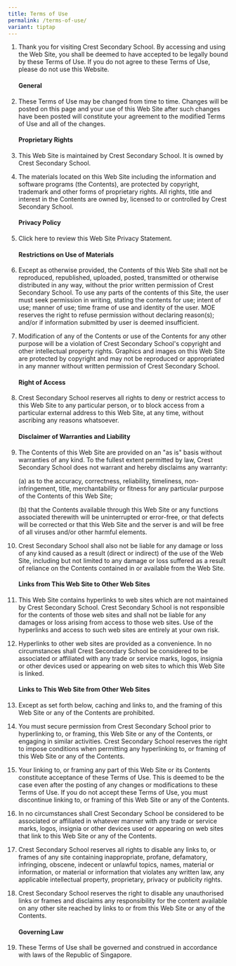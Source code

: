 ```yaml
---
title: Terms of Use
permalink: /terms-of-use/
variant: tiptap
---
```

<ol data-tight="true" class="tight">
<li>
<p>Thank you for visiting Crest Secondary School. By accessing and using
the Web Site, you shall be deemed to have accepted to be legally bound
by these Terms of Use. If you do not agree to these Terms of Use, please
do not use this Website.</p>
<p></p>
<h4><strong>General</strong></h4>
</li>
<li>
<p>These Terms of Use may be changed from time to time. Changes will be posted
on this page and your use of this Web Site after such changes have been
posted will constitute your agreement to the modified Terms of Use and
all of the changes.</p>
<p></p>
<h4><strong>Proprietary Rights</strong></h4>
</li>
<li>
<p>This Web Site is maintained by Crest Secondary School. It is owned by
Crest Secondary School.</p>
<p></p>
</li>
<li>
<p>The materials located on this Web Site including the information and software
programs (the Contents), are protected by copyright, trademark and other
forms of proprietary rights. All rights, title and interest in the Contents
are owned by, licensed to or controlled by Crest Secondary School.</p>
<p></p>
<h4><strong>Privacy Policy</strong></h4>
</li>
<li>
<p>Click here to review this Web Site Privacy Statement.</p>
<p></p>
<h4><strong>Restrictions on Use of Materials</strong></h4>
</li>
<li>
<p>Except as otherwise provided, the Contents of this Web Site shall not
be reproduced, republished, uploaded, posted, transmitted or otherwise
distributed in any way, without the prior written permission of Crest Secondary
School. To use any parts of the contents of this Site, the user must seek
permission in writing, stating the contents for use; intent of use; manner
of use; time frame of use and identity of the user. MOE reserves the right
to refuse permission without declaring reason(s); and/or if information
submitted by user is deemed insufficient.</p>
<p></p>
</li>
<li>
<p>Modification of any of the Contents or use of the Contents for any other
purpose will be a violation of Crest Secondary School's copyright and other
intellectual property rights. Graphics and images on this Web Site are
protected by copyright and may not be reproduced or appropriated in any
manner without written permission of Crest Secondary School.</p>
<p></p>
<h4><strong>Right of Access</strong></h4>
</li>
<li>
<p>Crest Secondary School reserves all rights to deny or restrict access
to this Web Site to any particular person, or to block access from a particular
external address to this Web Site, at any time, without ascribing any reasons
whatsoever.</p>
<p></p>
<h4><strong>Disclaimer of Warranties and Liability</strong></h4>
</li>
<li>
<p>The Contents of this Web Site are provided on an "as is" basis without
warranties of any kind. To the fullest extent permitted by law, Crest Secondary
School does not warrant and hereby disclaims any warranty:</p>
<p>(a) as to the accuracy, correctness, reliability, timeliness, non-infringement,
title, merchantability or fitness for any particular purpose of the Contents
of this Web Site;</p>
<p>(b) that the Contents available through this Web Site or any functions
associated therewith will be uninterrupted or error-free, or that defects
will be corrected or that this Web Site and the server is and will be free
of all viruses and/or other harmful elements.</p>
<p></p>
</li>
<li>
<p>Crest Secondary School shall also not be liable for any damage or loss
of any kind caused as a result (direct or indirect) of the use of the Web
Site, including but not limited to any damage or loss suffered as a result
of reliance on the Contents contained in or available from the Web Site.</p>
<p></p>
<h4><strong>Links from This Web Site to Other Web Sites</strong></h4>
</li>
<li>
<p>This Web Site contains hyperlinks to web sites which are not maintained
by Crest Secondary School. Crest Secondary School is not responsible for
the contents of those web sites and shall not be liable for any damages
or loss arising from access to those web sites. Use of the hyperlinks and
access to such web sites are entirely at your own risk.</p>
<p></p>
</li>
<li>
<p>Hyperlinks to other web sites are provided as a convenience. In no circumstances
shall Crest Secondary School be considered to be associated or affiliated
with any trade or service marks, logos, insignia or other devices used
or appearing on web sites to which this Web Site is linked.</p>
<p></p>
<h4><strong>Links to This Web Site from Other Web Sites</strong></h4>
</li>
<li>
<p>Except as set forth below, caching and links to, and the framing of this
Web Site or any of the Contents are prohibited.</p>
<p></p>
</li>
<li>
<p>You must secure permission from Crest Secondary School prior to hyperlinking
to, or framing, this Web Site or any of the Contents, or engaging in similar
activities. Crest Secondary School reserves the right to impose conditions
when permitting any hyperlinking to, or framing of this Web Site or any
of the Contents.</p>
<p></p>
</li>
<li>
<p>Your linking to, or framing any part of this Web Site or its Contents
constitute acceptance of these Terms of Use. This is deemed to be the case
even after the posting of any changes or modifications to these Terms of
Use. If you do not accept these Terms of Use, you must discontinue linking
to, or framing of this Web Site or any of the Contents.</p>
<p></p>
</li>
<li>
<p>In no circumstances shall Crest Secondary School be considered to be associated
or affiliated in whatever manner with any trade or service marks, logos,
insignia or other devices used or appearing on web sites that link to this
Web Site or any of the Contents.</p>
<p></p>
</li>
<li>
<p>Crest Secondary School reserves all rights to disable any links to, or
frames of any site containing inappropriate, profane, defamatory, infringing,
obscene, indecent or unlawful topics, names, material or information, or
material or information that violates any written law, any applicable intellectual
property, proprietary, privacy or publicity rights.</p>
<p></p>
</li>
<li>
<p>Crest Secondary School reserves the right to disable any unauthorised
links or frames and disclaims any responsibility for the content available
on any other site reached by links to or from this Web Site or any of the
Contents.</p>
<p></p>
<h4><strong>Governing Law</strong></h4>
</li>
<li>
<p>These Terms of Use shall be governed and construed in accordance with
laws of the Republic of Singapore.</p>
</li>
</ol>
<p></p>
